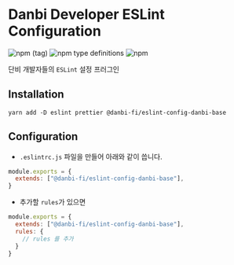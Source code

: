 # Danbi Developer ESLint Configuration

![npm (tag)](https://img.shields.io/npm/v/@danbi-fi/eslint-config-danbi-base/latest) ![npm type definitions](https://img.shields.io/npm/types/@danbi-fi/eslint-config-danbi-base) ![npm](https://img.shields.io/npm/dw/@danbi-fi/eslint-config-danbi-base)

단비 개발자들의 `ESLint` 설정 프러그인

## Installation

`yarn add -D eslint prettier @danbi-fi/eslint-config-danbi-base`
## Configuration

- `.eslintrc.js` 파일을 만들어 아래와 같이 씁니다.

```js
module.exports = {
  extends: ["@danbi-fi/eslint-config-danbi-base"],
}
```

- 추가할 `rules`가 있으면

```js
module.exports = {
  extends: ["@danbi-fi/eslint-config-danbi-base"],
  rules: {
    // rules 를 추가
  }
}
```